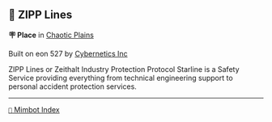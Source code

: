 ## 🌟 ZIPP Lines

**🪧 Place** in [Chaotic Plains](<https://zeithalt.github.io/r/chaotic_plains.html>)

Built on eon 527 by [Cybernetics Inc](<https://zeithalt.github.io/r/cybernetics_inc.html>)

ZIPP Lines or Zeithalt Industry Protection Protocol Starline is a Safety Service providing everything from technical engineering support to personal accident protection services.


-----
[`📑` Mimbot Index](<https://zeithalt.github.io/r/#4d60>)
<!---
keywords: ci, chaotic, planes, starline
aliases: 
-->